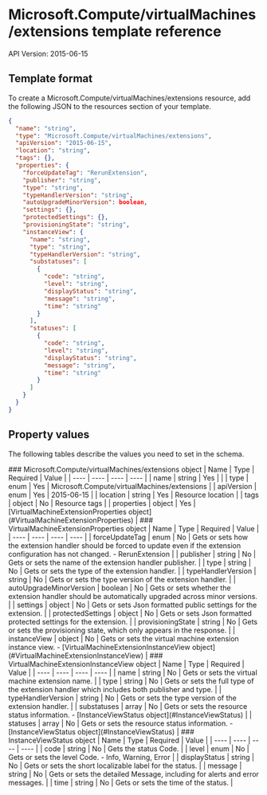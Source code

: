 # Microsoft.Compute/virtualMachines/extensions template reference
API Version: 2015-06-15
## Template format

To create a Microsoft.Compute/virtualMachines/extensions resource, add the following JSON to the resources section of your template.

```json
{
  "name": "string",
  "type": "Microsoft.Compute/virtualMachines/extensions",
  "apiVersion": "2015-06-15",
  "location": "string",
  "tags": {},
  "properties": {
    "forceUpdateTag": "RerunExtension",
    "publisher": "string",
    "type": "string",
    "typeHandlerVersion": "string",
    "autoUpgradeMinorVersion": boolean,
    "settings": {},
    "protectedSettings": {},
    "provisioningState": "string",
    "instanceView": {
      "name": "string",
      "type": "string",
      "typeHandlerVersion": "string",
      "substatuses": [
        {
          "code": "string",
          "level": "string",
          "displayStatus": "string",
          "message": "string",
          "time": "string"
        }
      ],
      "statuses": [
        {
          "code": "string",
          "level": "string",
          "displayStatus": "string",
          "message": "string",
          "time": "string"
        }
      ]
    }
  }
}
```
## Property values

The following tables describe the values you need to set in the schema.

<a id="Microsoft.Compute/virtualMachines/extensions" />
### Microsoft.Compute/virtualMachines/extensions object
|  Name | Type | Required | Value |
|  ---- | ---- | ---- | ---- |
|  name | string | Yes |  |
|  type | enum | Yes | Microsoft.Compute/virtualMachines/extensions |
|  apiVersion | enum | Yes | 2015-06-15 |
|  location | string | Yes | Resource location |
|  tags | object | No | Resource tags |
|  properties | object | Yes | [VirtualMachineExtensionProperties object](#VirtualMachineExtensionProperties) |


<a id="VirtualMachineExtensionProperties" />
### VirtualMachineExtensionProperties object
|  Name | Type | Required | Value |
|  ---- | ---- | ---- | ---- |
|  forceUpdateTag | enum | No | Gets or sets how the extension handler should be forced to update even if the extension configuration has not changed. - RerunExtension |
|  publisher | string | No | Gets or sets the name of the extension handler publisher. |
|  type | string | No | Gets or sets the type of the extension handler. |
|  typeHandlerVersion | string | No | Gets or sets the type version of the extension handler. |
|  autoUpgradeMinorVersion | boolean | No | Gets or sets whether the extension handler should be automatically upgraded across minor versions. |
|  settings | object | No | Gets or sets Json formatted public settings for the extension. |
|  protectedSettings | object | No | Gets or sets Json formatted protected settings for the extension. |
|  provisioningState | string | No | Gets or sets the provisioning state, which only appears in the response. |
|  instanceView | object | No | Gets or sets the virtual machine extension instance view. - [VirtualMachineExtensionInstanceView object](#VirtualMachineExtensionInstanceView) |


<a id="VirtualMachineExtensionInstanceView" />
### VirtualMachineExtensionInstanceView object
|  Name | Type | Required | Value |
|  ---- | ---- | ---- | ---- |
|  name | string | No | Gets or sets the virtual machine extension name. |
|  type | string | No | Gets or sets the full type of the extension handler which includes both publisher and type. |
|  typeHandlerVersion | string | No | Gets or sets the type version of the extension handler. |
|  substatuses | array | No | Gets or sets the resource status information. - [InstanceViewStatus object](#InstanceViewStatus) |
|  statuses | array | No | Gets or sets the resource status information. - [InstanceViewStatus object](#InstanceViewStatus) |


<a id="InstanceViewStatus" />
### InstanceViewStatus object
|  Name | Type | Required | Value |
|  ---- | ---- | ---- | ---- |
|  code | string | No | Gets the status Code. |
|  level | enum | No | Gets or sets the level Code. - Info, Warning, Error |
|  displayStatus | string | No | Gets or sets the short localizable label for the status. |
|  message | string | No | Gets or sets the detailed Message, including for alerts and error messages. |
|  time | string | No | Gets or sets the time of the status. |

